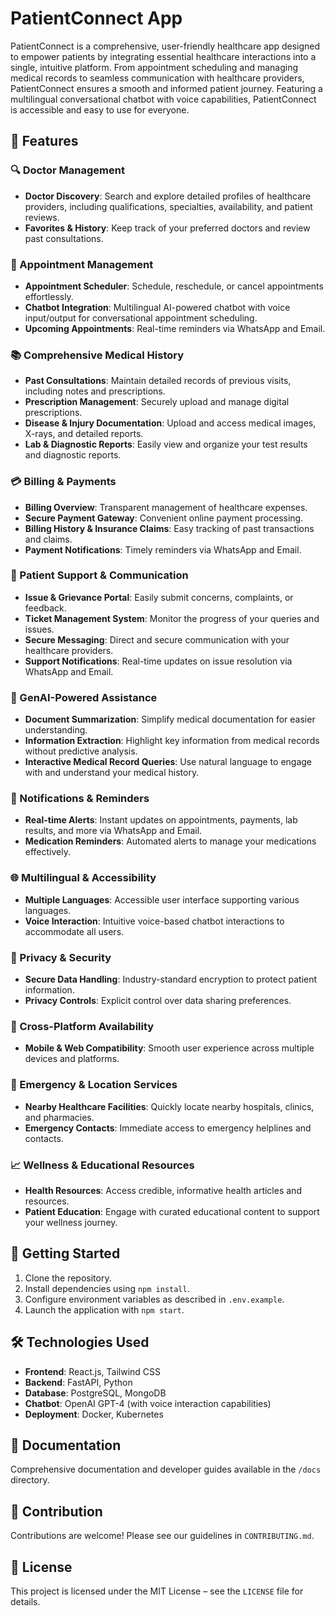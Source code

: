 # PatientConnect App

PatientConnect is a comprehensive, user-friendly healthcare app designed to empower patients by integrating essential healthcare interactions into a single, intuitive platform. From appointment scheduling and managing medical records to seamless communication with healthcare providers, PatientConnect ensures a smooth and informed patient journey. Featuring a multilingual conversational chatbot with voice capabilities, PatientConnect is accessible and easy to use for everyone.

## 🌟 Features

### 🔍 Doctor Management
- **Doctor Discovery**: Search and explore detailed profiles of healthcare providers, including qualifications, specialties, availability, and patient reviews.
- **Favorites & History**: Keep track of your preferred doctors and review past consultations.

### 📅 Appointment Management
- **Appointment Scheduler**: Schedule, reschedule, or cancel appointments effortlessly.
- **Chatbot Integration**: Multilingual AI-powered chatbot with voice input/output for conversational appointment scheduling.
- **Upcoming Appointments**: Real-time reminders via WhatsApp and Email.

### 📚 Comprehensive Medical History
- **Past Consultations**: Maintain detailed records of previous visits, including notes and prescriptions.
- **Prescription Management**: Securely upload and manage digital prescriptions.
- **Disease & Injury Documentation**: Upload and access medical images, X-rays, and detailed reports.
- **Lab & Diagnostic Reports**: Easily view and organize your test results and diagnostic reports.

### 💳 Billing & Payments
- **Billing Overview**: Transparent management of healthcare expenses.
- **Secure Payment Gateway**: Convenient online payment processing.
- **Billing History & Insurance Claims**: Easy tracking of past transactions and claims.
- **Payment Notifications**: Timely reminders via WhatsApp and Email.

### 📢 Patient Support & Communication
- **Issue & Grievance Portal**: Easily submit concerns, complaints, or feedback.
- **Ticket Management System**: Monitor the progress of your queries and issues.
- **Secure Messaging**: Direct and secure communication with your healthcare providers.
- **Support Notifications**: Real-time updates on issue resolution via WhatsApp and Email.

### 🤖 GenAI-Powered Assistance
- **Document Summarization**: Simplify medical documentation for easier understanding.
- **Information Extraction**: Highlight key information from medical records without predictive analysis.
- **Interactive Medical Record Queries**: Use natural language to engage with and understand your medical history.

### 🔔 Notifications & Reminders
- **Real-time Alerts**: Instant updates on appointments, payments, lab results, and more via WhatsApp and Email.
- **Medication Reminders**: Automated alerts to manage your medications effectively.

### 🌐 Multilingual & Accessibility
- **Multiple Languages**: Accessible user interface supporting various languages.
- **Voice Interaction**: Intuitive voice-based chatbot interactions to accommodate all users.

### 🔐 Privacy & Security
- **Secure Data Handling**: Industry-standard encryption to protect patient information.
- **Privacy Controls**: Explicit control over data sharing preferences.

### 📱 Cross-Platform Availability
- **Mobile & Web Compatibility**: Smooth user experience across multiple devices and platforms.

### 📍 Emergency & Location Services
- **Nearby Healthcare Facilities**: Quickly locate nearby hospitals, clinics, and pharmacies.
- **Emergency Contacts**: Immediate access to emergency helplines and contacts.

### 📈 Wellness & Educational Resources
- **Health Resources**: Access credible, informative health articles and resources.
- **Patient Education**: Engage with curated educational content to support your wellness journey.

## 🚀 Getting Started
1. Clone the repository.
2. Install dependencies using `npm install`.
3. Configure environment variables as described in `.env.example`.
4. Launch the application with `npm start`.

## 🛠️ Technologies Used
- **Frontend**: React.js, Tailwind CSS
- **Backend**: FastAPI, Python
- **Database**: PostgreSQL, MongoDB
- **Chatbot**: OpenAI GPT-4 (with voice interaction capabilities)
- **Deployment**: Docker, Kubernetes

## 📖 Documentation
Comprehensive documentation and developer guides available in the `/docs` directory.

## 🤝 Contribution
Contributions are welcome! Please see our guidelines in `CONTRIBUTING.md`.

## 📜 License
This project is licensed under the MIT License – see the `LICENSE` file for details.
